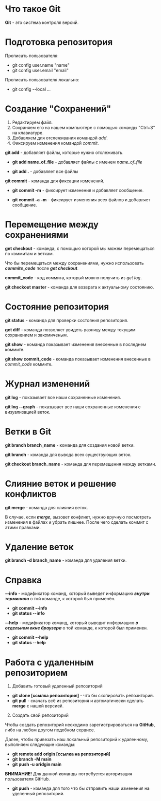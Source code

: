 # Что такое Git

**Git** - это система контроля версий.

# Подготовка репозитория

Прописать пользователя:
* git config user.name "name"
* git config user.email "email"

Прописать пользователя локально:
* git config --local ...

# Создание "Сохранений"

1. Редактируем файл.
2. Сохраняем его на нашем компьютере с помощью команды "Ctrl+S" на клавиатуре.
3. Добавляем для отслеживания командой *add*.
4. Фиксируем изменения командой *commit*.

**git add** - добавляет файлы, которые нужно отслеживать.

* **git add name_of_file** - добавляет файлы с именем *name_of_file*

* **git add .** - добавляет все файлы

**git commit** - команда для фиксации изменений.
* **git commit -m** - фиксирует изменения и добавляет сообщение.

* **git commit -a -m** - фиксирует изменения всех файлов и добавляет сообщение.


# Перемещение между сохранениями

**get checkout** - команда, с помощью которой мы можем перемещаться по коммитам и веткам.

Что бы перемещаться между сохранениями, нужно использовать __*commite_code*__ после __*get checkout*__.

**commit_code** - код коммита, который можно получить из *get log*.

**git checkout master** - команда для возврата к актуальному состоянию.

# Состояние репозитория

**git status** - команда для проверки состояния репозитория.

**get diff** - команда позволяет увидеть разницу между текущим сохранением и закомиченым.

**git show** - команда показывает изменения внесенные в последнем коммите.

**git show commit_code** - команда показывает изменения внесенные в *commit_code* коммите.

# Журнал изменений

**git log** - показывает все наши сохраненные изменения.

**git log --graph** - показывает все наши сохраненные изменения с визуализацией веток.

# Ветки в Git

**git branch branch_name** - команда для создания новой ветки.

**git branch** - команда для вывода всех существующих веток.

**git checkout branch_name** - команда для перемещения между ветками.

# Слияние веток и решение конфликтов

**git merge** - команда для слияния веток.

В случае, если __*merge*__, вызовет конфликт, нужно вручную посмотреть изменения в файлах и убрать лишнее. После чего сделать коммит с этими правками.

# Удаление веток

**git branch -d branch_name** - команда для удаления ветки.

# Справка

**--info** - модификатор команд, который выведет информацию *__внутри терминала__* о той команде, к которой был применён.
* **git commit --info**
* **git status --info**

**--help** - модификатор команд, который выводит информацию *__в отдельном окне браузера__* о той команде, к которой был применен.
* **git commit --help**
* **git status --help**

# Работа с удаленным репозиторием

1. Добавить готовый удаленный репозиторий

* **git clone [ссылка репозитория]** - что бы скопировать репозиторий.
* **git pull** - скачать всё из репозитория и автоматически сделать **merge** с нашей версией.

2. Создать свой репозиторий

Чтобы создать репозиторий неоходимо зарегистрироваться на **GitHub**, либо на любом другом подобном сервисе.

Далее, чтобы привезать наш локальный репозиторий к удаленному, выполняем следующие команды:

* **git remote add origin [ссылка на репозиторий]**
* **git branch -M main**
* **git push -u oridgin main**

**ВНИМАНИЕ!** Для данной команды потребуется авторизация пользователя GitHub.

* **git push** - команда для того что бы отправить наши изменения на уделенный репозиторий.
